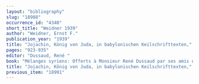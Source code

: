 ```yaml
---
layout: "bibliography"
slug: "18988"
occurrence_id: "4340"
short_title: "Weidner 1939"
author: "Weidner, Ernst F."
publication_year: "1939"
title: "Jojachin, König von Juda, in babylonischen Keilschrifttexten,"
pages: "923-935"
editor: "Dussaud, René "
book: "Mélanges syriens: Offerts à Monsieur René Dussaud par ses amis et élèves (Paris)"
title: "Jojachin, König von Juda, in babylonischen Keilschrifttexten,"
previous_item: "18991"
---
```


